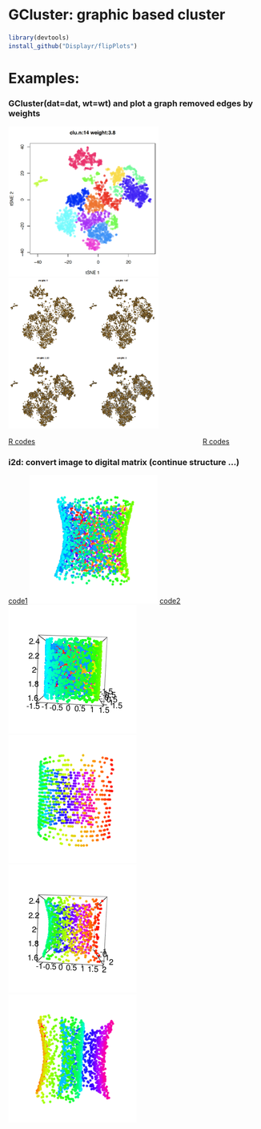 # GCluster: graphic based cluster
####
``` r
library(devtools)
install_github("Displayr/flipPlots")
``` 
 
# Examples:
### GCluster(dat=dat, wt=wt) and plot a graph removed edges by weights
<img src="examples/01do_GCluster03.png" width="300" height="300">  <img src="examples/02do_GCluster03_1.png" width="300" height="300">

[R codes](examples/01do_GCluster03.R) &nbsp;&nbsp;&nbsp;&nbsp;&nbsp;&nbsp;&nbsp;&nbsp;&nbsp;&nbsp;&nbsp;&nbsp;&nbsp;&nbsp;&nbsp;&nbsp;&nbsp;&nbsp;&nbsp;&nbsp;&nbsp;&nbsp;&nbsp;&nbsp;&nbsp;&nbsp;&nbsp;&nbsp;&nbsp;&nbsp;&nbsp;&nbsp;&nbsp;&nbsp;&nbsp;&nbsp;&nbsp;&nbsp;&nbsp;&nbsp;&nbsp;&nbsp;&nbsp;&nbsp;&nbsp;&nbsp;&nbsp;&nbsp;&nbsp;&nbsp;&nbsp;&nbsp;&nbsp;&nbsp;&nbsp;&nbsp;&nbsp;&nbsp;&nbsp;&nbsp;&nbsp;&nbsp;&nbsp;&nbsp;&nbsp;&nbsp;&nbsp;&nbsp;&nbsp;&nbsp;&nbsp;&nbsp;&nbsp;&nbsp;&nbsp;&nbsp;&nbsp;&nbsp;&nbsp;&nbsp;&nbsp;&nbsp;&nbsp;&nbsp;[R codes](examples/02do_GCluster03_1.R) 

### i2d: convert image to digital matrix (continue structure ...)
[code1](R/i2d.R) ![](examples/do_3d_2C.gif) [code2](R/i2d.R) ![](examples/do_3d_2C_v2.gif) ![](examples/do_3d_C.gif) 
![](examples/do_3d_C2.gif) ![](examples/do_3d_U.gif)
